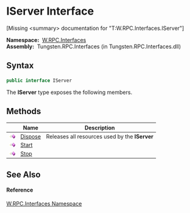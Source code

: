 IServer Interface
=================
  
[Missing &lt;summary> documentation for "T:W.RPC.Interfaces.IServer"]


  **Namespace:**  [W.RPC.Interfaces][1]  
  **Assembly:**  Tungsten.RPC.Interfaces (in Tungsten.RPC.Interfaces.dll)

Syntax
------

```csharp
public interface IServer
```

The **IServer** type exposes the following members.


Methods
-------

                 | Name         | Description                                    
---------------- | ------------ | ---------------------------------------------- 
![Public method] | [Dispose][2] | Releases all resources used by the **IServer** 
![Public method] | [Start][3]   |                                                
![Public method] | [Stop][4]    |                                                


See Also
--------

#### Reference
[W.RPC.Interfaces Namespace][1]  

[1]: ../README.md
[2]: Dispose.md
[3]: Start.md
[4]: Stop.md
[5]: ../../_icons/Help.png
[Public method]: ../../_icons/pubmethod.gif "Public method"